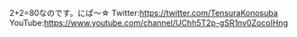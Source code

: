 2+2=80なのです。にぱ～☆
Twitter:https://twitter.com/TensuraKonosuba
YouTube:https://www.youtube.com/channel/UChh5T2p-gSR1nv0ZocoIHng
